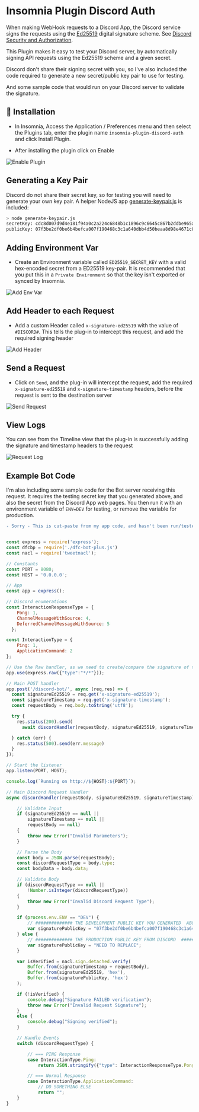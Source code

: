 # Insomnia Plugin Discord Auth

When making WebHook requests to a Discord App, the Discord service signs the requests using the [Ed25519](https://en.wikipedia.org/wiki/EdDSA#Ed25519)
digital signature scheme. See [Discord Security and Authorization](https://discord.com/developers/docs/interactions/receiving-and-responding#security-and-authorization).

This Plugin makes it easy to test your Discord server, by automatically signing API requests using the Ed25519 scheme and a given secret.

Discord don't share their signing secret with you, so I've also included the code required to generate a new secret/public key pair to use for testing.

And some sample code that would run on your Discord server to validate the signature.

## 🚀 Installation

- In Insomnia, Access the Application / Preferences menu and then select the Plugins tab, enter the plugin name `insomnia-plugin-discord-auth` and click Install Plugin.

- After installing the plugin click on Enable

![Enable Plugin](imgs/plugin-install.png)

## Generating a Key Pair

Discord do not share their secret key, so for testing you will need to generate your
own key pair. A helper NodeJS app [generate-keypair.js](./generate-keypair.js) is included:

```sh
> node generate-keypair.js
secretKey: cdc8d007d9d4e181f94a0c2a224c6848b1c1896c9c6645c867b2ddbe965a844b07f3be2df0be6b4befca007f190468c3c1a640dbb4d50beaa8d98e4671c0e9db
publicKey: 07f3be2df0be6b4befca007f190468c3c1a640dbb4d50beaa8d98e4671c0e9db
```

## Adding Environment Var

- Create an Environment variable called `ED25519_SECRET_KEY` with a valid hex-encoded secret from a ED25519 key-pair. It is recommended that you put this in a `Private Environment` so that the key isn't exported or synced by Insomnia.

![Add Env Var](imgs/plugin-secret-key.png)

## Add Header to each Request

- Add a custom Header called `x-signature-ed25519` with the value of `#DISCORD#`. This tells the plug-in to intercept this request, and add the required signing header

![Add Header](imgs/plugin-headers.png)

## Send a Request

- Click on `Send`, and the plug-in will intercept the request, add the required `x-signature-ed25519` and `x-signature-timestamp` headers, before the request is sent to the destination server

![Send Request](imgs/plugin-ping-pong.png)

## View Logs

You can see from the Timeline view that the plug-in is successfully adding the signature and timestamp headers to the request

![Request Log](imgs/plugin-timeline.png)

## Example Bot Code

I'm also including some sample code for the Bot server receiving this request. It requires 
the testing secret key that you generated above, and also the secret from the Discord App web pages. You
then run it with an environment variable of `ENV=DEV` for testing, or remove the variable for production.

```diff
- Sorry - This is cut-paste from my app code, and hasn't been run/tested as a standalone app
```

```javascript

const express = require('express');
const dfcbp = require('./dfc-bot-plus.js')
const nacl = require('tweetnacl');

// Constants
const PORT = 8080;
const HOST = '0.0.0.0';

// App
const app = express();

// Discord enumerations
const InteractionResponseType = {
    Pong: 1,
    ChannelMessageWithSource: 4,
    DeferredChannelMessageWithSource: 5
  };

const InteractionType = {
    Ping: 1,
    ApplicationCommand: 2
};

// Use the Raw handler, as we need to create/compare the signature of the raw body
app.use(express.raw({"type":"*/*"}));

// Main POST handler
app.post('/discord-bot/', async (req,res) => {
  const signatureEd25519 = req.get('x-signature-ed25519');
  const signatureTimestamp = req.get('x-signature-timestamp');
  const requestBody = req.body.toString('utf8');

  try {
    res.status(200).send(
      await discordHandler(requestBody, signatureEd25519, signatureTimestamp));

  } catch (err) {
    res.status(500).send(err.message)
  }
});

// Start the listener
app.listen(PORT, HOST);

console.log(`Running on http://${HOST}:${PORT}`);

// Main Discord Request Handler
async discordHandler(requestBody, signatureEd25519, signatureTimestamp){

    // Validate Input
    if (signatureEd25519 == null ||
        signatureTimestamp == null ||
        requestBody == null)
    {
        throw new Error("Invalid Parameters");
    }

    // Parse the Body
    const body = JSON.parse(requestBody);
    const discordRequestType = body.type;
    const bodyData = body.data;

    // Validate Body
    if (discordRequestType == null || 
        !Number.isInteger(discordRequestType))
    {
        throw new Error("Invalid Discord Request Type");
    }

    if (process.env.ENV == "DEV") {
        // ############## THE DEVELOPMENT PUBLIC KEY YOU GENERATED  ABOVE ##########################
        var signaturePublicKey = "07f3be2df0be6b4befca007f190468c3c1a640dbb4d50beaa8d98e4671c0e9db";
    } else {
        // ############## THE PRODUCTION PUBLIC KEY FROM DISCORD  ##################################
        var signaturePublicKey = "NEED TO REPLACE";
    }

    var isVerified = nacl.sign.detached.verify(
        Buffer.from(signatureTimestamp + requestBody),
        Buffer.from(signatureEd25519, 'hex'),
        Buffer.from(signaturePublicKey, 'hex')
    );

    if (!isVerified) {
        console.debug("Signature FAILED verification"); 
        throw new Error("Invalid Request Signature");
    }
    else {
        console.debug("Signing verified"); 
    }

    // Handle Events
    switch (discordRequestType) {

        // === PING Response
        case InteractionType.Ping:
            return JSON.stringify({"type": InteractionResponseType.Pong});

        // === Normal Response
        case InteractionType.ApplicationCommand:
            // DO SOMETHING ELSE
            return "";
    }
}
```
